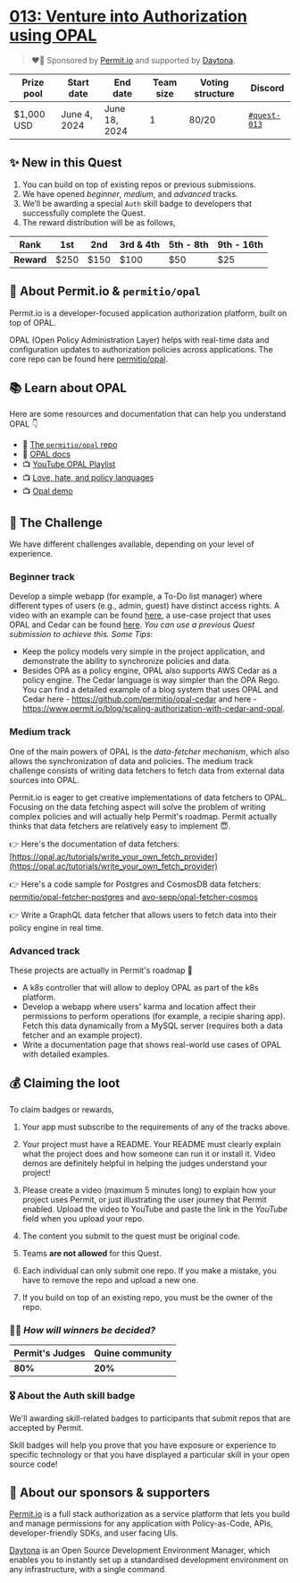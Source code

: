 
# [013: Venture into Authorization using OPAL](https://quine.sh)

> ❤️‍🔥 Sponsored by [Permit.io](https://permit.io/) and supported by [Daytona](https://daytona.io).

| Prize pool | Start date | End date | Team size | Voting structure | Discord |
|  --- | --- | --- | --- | --- | --- |
| $1,000 USD | June 4, 2024  |  June 18, 2024 | 1 | 80/20 | [`#quest-013`](https://discord.gg/quine) |

## ✨ New in this Quest

1. You can build on top of existing repos or previous submissions.
2. We have opened _beginner_, _medium_, and _advanced_ tracks.
3. We’ll be awarding a special `Auth` skill badge to developers that successfully complete the Quest.
4. The reward distribution will be as follows,
 
  | **Rank** | 1st  | 2nd  | 3rd & 4th | 5th - 8th | 9th - 16th |
   | -- | -- | -- | -- | -- | -- |
  | **Reward** | $250  | $150  | $100 | $50 | $25 |


## **🐶 About Permit.io & `permitio/opal`**

Permit.io is a developer-focused application authorization platform, built on top of OPAL.

OPAL (Open Policy Administration Layer) helps with real-time data and configuration updates to authorization policies across applications. The core repo can be found here [permitio/opal](https://github.com/permitio/opal).

## 📚 Learn about OPAL

Here are some resources and documentation that can help you understand OPAL 👇

- 📘 [The `permitio/opal` repo](https://github.com/permitio/opal)
- 📖 [OPAL docs](https://opal.ac/)
- 📺 [YouTube OPAL Playlist](https://www.youtube.com/watch?v=K1Zm2FPfrh8&list=PLAvd37Z6WimsQOnp9Ai0wz6n2eJrUtymo)
- 📺 [Love, hate, and policy languages](https://www.youtube.com/watch?v=SugmcZAR-gc)
- 📺 [Opal demo](https://www.youtube.com/watch?v=obEqjvxAMQ8)

## 🌋 The Challenge

We have different challenges available, depending on your level of experience.

### Beginner track

Develop a simple webapp (for example, a To-Do list manager) where different types of users (e.g., admin, guest) have distinct access rights. A video with an example can be found [here](https://www.youtube.com/watch?v=K1Zm2FPfrh8&list=PLAvd37Z6WimsQOnp9Ai0wz6n2eJrUtymo), a use-case project that uses OPAL and Cedar can be found [here](https://www.permit.io/blog/scaling-authorization-with-cedar-and-opal). _You can use a previous Quest submission to achieve this._ _*Some Tips*_:

- Keep the policy models very simple in the project application, and demonstrate the ability to synchronize policies and data.
- Besides OPA as a policy engine, OPAL also supports AWS Cedar as a policy engine. The Cedar language is way simpler than the OPA Rego. You can find a detailed example of a blog system that uses OPAL and Cedar here - https://github.com/permitio/opal-cedar and here - https://www.permit.io/blog/scaling-authorization-with-cedar-and-opal.

### Medium track

One of the main powers of OPAL is the _data-fetcher mechanism_, which also allows the synchronization of data and policies. The medium track challenge consists of writing data fetchers to fetch data from external data sources into OPAL.

Permit.io is eager to get creative implementations of data fetchers to OPAL. Focusing on the data fetching aspect will solve the problem of writing complex policies and will actually help Permit's roadmap. Permit actually thinks that data fetchers are relatively easy to implement 😇.  

👉 Here's the documentation of data fetchers: [https://opal.ac/tutorials/write_your_own_fetch_provider](https://opal.ac/tutorials/write_your_own_fetch_provider)

👉  Here's a code sample for Postgres and CosmosDB data fetchers: [permitio/opal-fetcher-postgres](https://github.com/permitio/opal-fetcher-postgres) and [avo-sepp/opal-fetcher-cosmos](https://github.com/avo-sepp/opal-fetcher-cosmos)

👉 Write a GraphQL data fetcher that allows users to fetch data into their policy engine in real time.


### Advanced track

These projects are actually in Permit's roadmap 🤯

- A k8s controller that will allow to deploy OPAL as part of the k8s platform.
- Develop a webapp where users' karma and location affect their permissions to perform operations (for example, a recipie sharing app). Fetch this data dynamically from a MySQL server (requires both a data fetcher and an example project).
- Write a documentation page that shows real-world use cases of OPAL with detailed examples.


## 💰 Claiming the loot 

To claim badges or rewards,

1. Your app must subscribe to the requirements of any of the tracks above.

3. Your project must have a README. Your README must clearly explain what the project does and how someone can run it or install it. Video demos are definitely helpful in helping the judges understand your project!

4. Please create a video (maximum 5 minutes long) to explain how your project uses Permit, or just illustrating the user journey that Permit enabled. Upload the video to YouTube and paste the link in the _YouTube_ field when you upload your repo. 

5. The content you submit to the quest must be original code.

6. Teams **are not allowed** for this Quest.

7. Each individual can only submit one repo. If you make a mistake, you have to remove the repo and upload a new one.

8. If you build on top of an existing repo, you must be the owner of the repo.


### 👩‍⚖️ *How will winners be decided?*

| Permit's Judges | Quine community |
| --- | --- |
| **80%** | **20%**  |


### 🎖 About the Auth skill badge

We'll awarding skill-related badges to participants that submit repos that are accepted by Permit.

Skill badges will help you prove that you have exposure or experience to specific technology or that you have displayed a particular skill in your open source code!


## 💙 About our sponsors & supporters

[Permit.io](https://permit.io/) is a full stack authorization as a service platform that lets you build and manage permissions for any application with Policy-as-Code, APIs, developer-friendly SDKs, and user facing UIs.

[Daytona](daytona.io) is an Open Source Development Environment Manager, which enables you to instantly set up a standardised development environment on any infrastructure, with a single command.


